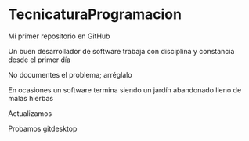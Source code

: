 # TecnicaturaProgramacion

Mi primer repositorio en GitHub

Un buen desarrollador de software trabaja con disciplina y constancia desde el primer día

No documentes el problema; arréglalo

En ocasiones un software termina siendo un jardín abandonado lleno de malas hierbas

Actualizamos

Probamos gitdesktop
